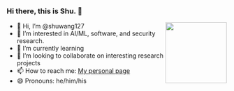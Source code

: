 ### Hi there, this is Shu. 👋
<img align="right" height="140em" src="https://github-readme-stats.vercel.app/api?username=shuwang127&show_icons=true&hide_border=true&count_private=true&hide_title=true" />

- 👋 Hi, I’m @shuwang127
- 👀 I’m interested in AI/ML, software, and security research.
- 🌱 I’m currently learning 
- 💞️ I’m looking to collaborate on interesting research projects
- 📫 How to reach me: [My personal page](https://shuwang127.github.io)
- 😄 Pronouns: he/him/his



<!--
<img align="right" height="140em" src="https://github-readme-stats.vercel.app/api/top-langs/?username=shuwang127&show_icons=true&hide_border=true&count_private=true&include_all_commits=true&hide_title=true&layout=compact" />



**shuwang127/shuwang127** is a ✨ _special_ ✨ repository because its `README.md` (this file) appears on your GitHub profile.

Here are some ideas to get you started:

- 🔭 I’m currently working on ...
- 🌱 I’m currently learning ...
- 👯 I’m looking to collaborate on ...
- 🤔 I’m looking for help with ...
- 💬 Ask me about ...
- 📫 How to reach me: ...
- 😄 Pronouns: ...
- ⚡ Fun fact: ...
-->
